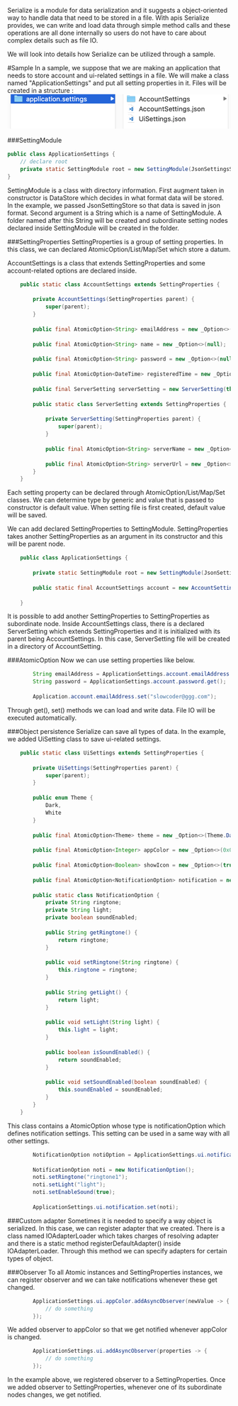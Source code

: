 Serialize is a module for data serialization and it suggests a object-oriented way to handle data that need to be stored in a file.
With apis Serialize provides, we can write and load data through simple method calls 
and these operations are all done internally so users do not have to care about complex details such as file IO.

We will look into details how Serialize can be utilized through a sample.

#Sample 
In a sample, we suppose that we are making an application that needs to store account and ui-related settings in a file.
We will make a class named "ApplicationSettings" and put all setting properties in it.
Files will be created in a structure :
![sample](Sample1.png)


###SettingModule
```java
public class ApplicationSettings {
    // declare root
    private static SettingModule root = new SettingModule(JsonSettingsStore.instance, "application.settings");
}
```

SettingModule is a class with directory information. 
First augment taken in constructor is DataStore which decides in what format data will be stored.
In the example, we passed JsonSettingStore so that data is saved in json format. Second argument is a String which is a
name of SettingModule. A folder named after this String will be created and subordinate setting nodes declared inside
SettingModule will be created in the folder. 

###SettingProperties
SettingProperties is a group of setting properties. In this class, we can declared AtomicOption/List/Map/Set which
store a datum.

AccountSettings is a class that extends SettingProperties and 
some account-related options are declared inside.
```java
    public static class AccountSettings extends SettingProperties {

        private AccountSettings(SettingProperties parent) {
            super(parent);
        }

        public final AtomicOption<String> emailAddress = new _Option<>(null);

        public final AtomicOption<String> name = new _Option<>(null);

        public final AtomicOption<String> password = new _Option<>(null);

        public final AtomicOption<DateTime> registeredTime = new _Option<>(null);

        public final ServerSetting serverSetting = new ServerSetting(this);

        public static class ServerSetting extends SettingProperties {

            private ServerSetting(SettingProperties parent) {
                super(parent);
            }

            public final AtomicOption<String> serverName = new _Option<>(null);

            public final AtomicOption<String> serverUrl = new _Option<>(null);
        }
    }
```
Each setting property can be declared through AtomicOption/List/Map/Set classes. We can determine type by generic
and value that is passed to constructor is default value. When setting file is first created, default value will be saved.

We can add declared SettingProperties to SettingModule.
SettingProperties takes another SettingProperties as an argument in its constructor and this will be parent node.
```java
    public class ApplicationSettings {
    
        private static SettingModule root = new SettingModule(JsonSettingsStore.instance, "application.settings");
        
        public static final AccountSettings account = new AccountSettings(root); // SettingModule 을 부모로 설정
    
    }
```

It is possible to add another SettingProperties to SettingProperties as subordinate node. Inside AccountSettings class,
there is a declared ServerSetting which extends SettingProperties and it is initialized with its parent being AccountSettings. 
In this case, ServerSetting file will be created in a directory of AccountSetting.

###AtomicOption
Now we can use setting properties like below.
```java
        String emailAddress = ApplicationSettings.account.emailAddress.get();
        String password = ApplicationSettings.account.password.get();
        
        Application.account.emailAddress.set("slowcoder@ggg.com");
```
Through get(), set() methods we can load and write data. File IO will be executed automatically. 

###Object persistence
Serialize can save all types of data. 
In the example, we added UiSetting class to save ui-related settings.
```java
    public static class UiSettings extends SettingProperties {

        private UiSettings(SettingProperties parent) {
            super(parent);
        }

        public enum Theme {
            Dark,
            White
        }

        public final AtomicOption<Theme> theme = new _Option<>(Theme.Dark);

        public final AtomicOption<Integer> appColor = new _Option<>(0x0);

        public final AtomicOption<Boolean> showIcon = new _Option<>(true);

        public final AtomicOption<NotificationOption> notification = new _Option<>(null);

        public static class NotificationOption {
            private String ringtone;
            private String light;
            private boolean soundEnabled;

            public String getRingtone() {
                return ringtone;
            }

            public void setRingtone(String ringtone) {
                this.ringtone = ringtone;
            }

            public String getLight() {
                return light;
            }

            public void setLight(String light) {
                this.light = light;
            }

            public boolean isSoundEnabled() {
                return soundEnabled;
            }

            public void setSoundEnabled(boolean soundEnabled) {
                this.soundEnabled = soundEnabled;
            }
        }
    }
```
This class contains a AtomicOption whose type is notificationOption which defines notification settings.
This setting can be used in a same way with all other settings.
```java
        NotificationOption notiOption = ApplicationSettings.ui.notification.get();
        
        NotificationOption noti = new NotificationOption();
        noti.setRingtone("ringtone1");
        noti.setLight("light");
        noti.setEnableSound(true);
        
        ApplicationSettings.ui.notification.set(noti);
```

###Custom adapter
Sometimes it is needed to specify a way object is serialized. In this case, we can register adapter that we created.
There is a class named IOAdapterLoader which takes charges of resolving adapter and there is a static method
registerDefaultAdapter() inside IOAdapterLoader. Through this method we can specify adapters for certain types of object.

###Observer
To all Atomic instances and SettingProperties instances, we can register observer and we can take 
notifications whenever these get changed.
```java
        ApplicationSettings.ui.appColor.addAsyncObserver(newValue -> {
            // do something
        });

```
We added observer to appColor so that we get notified whenever appColor is changed.
```java
        ApplicationSettings.ui.addAsyncObserver(properties -> {
            // do something
        });

```
In the example above, we registered observer to a SettingProperties. Once we added observer to SettingProperties,
whenever one of its subordinate nodes changes, we get notified.



